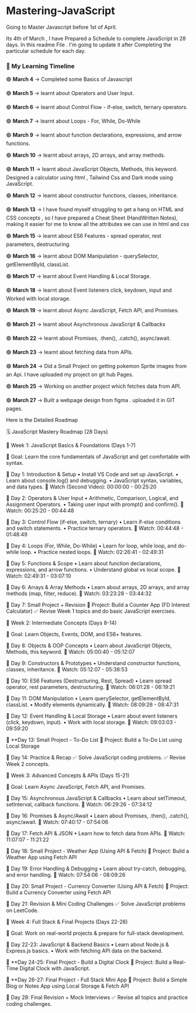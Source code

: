 # Mastering-JavaScript
Going to Master Javascript before 1st of April.


Its 4th of March , I have Prepared a Schedule to complete JavaScript in 28 days. In this readme File . I'm going to update it after Completing the particular schedule for each day. 

### 📌 My Learning Timeline  
🟢 **March 4** → Completed some Basics of Javascript

🟢 **March 5** → learnt about Operators and User Input.

🟢 **March 6** → learnt about Control Flow - if-else, switch, ternary operators.

🟢 **March 7** → learnt about Loops - For, While, Do-While

🟢 **March 9** → learnt about function declarations, expressions, and arrow functions.

🟢 **March 10** → learnt about arrays, 2D arrays, and array methods.

🟢 **March 11** → learnt about JavaScript Objects, Methods, this keyword.
Designed a calculator using html , Tailwind Css and Dark mode using JavaScript.

🟢 **March 12** → learnt about constructor functions, classes, inheritance.

🟢 **March 13** → I have found myself struggling to get a hang on HTML and CSS concepts , so I have prepared a Cheat Sheet (HandWritten Notes), making it easier for me to know all the attributes we can use in html and css

🟢 **March 15** → learnt about ES6 Features - spread operator, rest parameters, destructuring.

🟢 **March 16** → learnt about DOM Manipulation - querySelector, getElementById, classList.

🟢 **March 17** → learnt about Event Handling & Local Storage.

🟢 **March 18** → learnt about Event listeners click, keydown, input and Worked with local storage.

🟢 **March 19** → learnt about Async JavaScript, Fetch API, and Promises.

🟢 **March 21** → learnt about Asynchronous JavaScript & Callbacks

🟢 **March 22** → learnt about Promises, .then(), .catch(), async/await.

🟢 **March 23** → learnt about fetching data from APIs.

🟢 **March 24** → Did a Small Project on getting pokemon Sprite images from an Api. I have uploaded my project on git hub Pages.

🟢 **March 25** → Working on another project which fetches data from API.

🟢 **March 27** → Built a webpage design from figma . uploaded it in GIT pages.


Here is the Detailed Roadmap

🗓 JavaScript Mastery Roadmap (28 Days)

📌 Week 1: JavaScript Basics & Foundations (Days 1-7)

🎯 Goal: Learn the core fundamentals of JavaScript and get comfortable with syntax.

📍 Day 1: Introduction & Setup
	•	Install VS Code and set up JavaScript.
	•	Learn about console.log() and debugging.
	•	JavaScript syntax, variables, and data types.
📖 Watch (Second Video): 00:00:00 - 00:25:20

📍 Day 2: Operators & User Input
	•	Arithmetic, Comparison, Logical, and Assignment Operators.
	•	Taking user input with prompt() and confirm().
📖 Watch: 00:25:20 - 00:44:48

📍 Day 3: Control Flow (if-else, switch, ternary)
	•	Learn if-else conditions and switch statements.
	•	Practice ternary operators.
📖 Watch: 00:44:48 - 01:48:49

📍 Day 4: Loops (For, While, Do-While)
	•	Learn for loop, while loop, and do-while loop.
	•	Practice nested loops.
📖 Watch: 02:26:41 - 02:49:31

📍 Day 5: Functions & Scope
	•	Learn about function declarations, expressions, and arrow functions.
	•	Understand global vs local scope.
📖 Watch: 02:49:31 - 03:07:10

📍 Day 6: Arrays & Array Methods
	•	Learn about arrays, 2D arrays, and array methods (map, filter, reduce).
📖 Watch: 03:23:28 - 03:44:32

📍 Day 7: Small Project + Revision
🔹 Project: Build a Counter App (FD Interest Calculator)
✅ Revise Week 1 topics and do basic JavaScript exercises.

📌 Week 2: Intermediate Concepts (Days 8-14)

🎯 Goal: Learn Objects, Events, DOM, and ES6+ features.

📍 Day 8: Objects & OOP Concepts
	•	Learn about JavaScript Objects, Methods, this keyword.
📖 Watch: 05:00:40 - 05:12:07

📍 Day 9: Constructors & Prototypes
	•	Understand constructor functions, classes, inheritance.
📖 Watch: 05:12:07 - 05:38:53

📍 Day 10: ES6 Features (Destructuring, Rest, Spread)
	•	Learn spread operator, rest parameters, destructuring.
📖 Watch: 06:01:28 - 06:19:21

📍 Day 11: DOM Manipulation
	•	Learn querySelector, getElementById, classList.
	•	Modify elements dynamically.
📖 Watch: 08:09:26 - 08:47:31

📍 Day 12: Event Handling & Local Storage
	•	Learn about event listeners (click, keydown, input).
	•	Work with local storage.
📖 Watch: 09:03:03 - 09:59:20

📍 **Day 13: Small Project - To-Do List
🔹 Project: Build a To-Do List using Local Storage

📍 Day 14: Practice & Recap
✅ Solve JavaScript coding problems.
✅ Revise Week 2 concepts.

📌 Week 3: Advanced Concepts & APIs (Days 15-21)

🎯 Goal: Learn Async JavaScript, Fetch API, and Promises.

📍 Day 15: Asynchronous JavaScript & Callbacks
	•	Learn about setTimeout, setInterval, callback functions.
📖 Watch: 06:29:26 - 07:34:12

📍 Day 16: Promises & Async/Await
	•	Learn about Promises, .then(), .catch(), async/await.
📖 Watch: 07:40:17 - 07:54:06

📍 Day 17: Fetch API & JSON
	•	Learn how to fetch data from APIs.
📖 Watch: 11:07:07 - 11:21:22

📍 Day 18: Small Project - Weather App (Using API & Fetch)
🔹 Project: Build a Weather App using Fetch API

📍 Day 19: Error Handling & Debugging
	•	Learn about try-catch, debugging, and error handling.
📖 Watch: 07:54:06 - 08:09:26

📍 Day 20: Small Project - Currency Converter (Using API & Fetch)
🔹 Project: Build a Currency Converter using Fetch API

📍 Day 21: Revision & Mini Coding Challenges
✅ Solve JavaScript problems on LeetCode.

📌 Week 4: Full Stack & Final Projects (Days 22-28)

🎯 Goal: Work on real-world projects & prepare for full-stack development.

📍 Day 22-23: JavaScript & Backend Basics
	•	Learn about Node.js & Express.js basics.
	•	Work with fetching API data on the backend.

📍 **Day 24-25: Final Project - Build a Digital Clock
🔹 Project: Build a Real-Time Digital Clock with JavaScript.

📍 **Day 26-27: Final Project - Full Stack Mini App
🔹 Project: Build a Simple Blog or Notes App using Local Storage & Fetch API

📍 Day 28: Final Revision + Mock Interviews
✅ Revise all topics and practice coding challenges.


